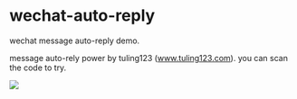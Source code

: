 # wechat-auto-reply

wechat message auto-reply demo.

message auto-rely power by tuling123 (www.tuling123.com). you can scan the code to try.

![](http://i8.tietuku.com/61038f5cd1cb2db7.jpg)

